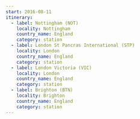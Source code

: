 ```yaml
---
start: 2016-08-11
itinerary:
  - label: Nottingham (NOT)
    locality: Nottingham
    country_name: England
    category: station
  - label: London St Pancras International (STP)
    locality: London
    country_name: England
    category: station
  - label: London Victoria (VIC)
    locality: London
    country_name: England
    category: station
  - label: Brighton (BTN)
    locality: Brighton
    country_name: England
    category: station
---
```

